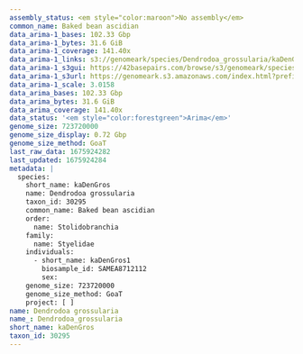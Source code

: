 ```yaml
---
assembly_status: <em style="color:maroon">No assembly</em>
common_name: Baked bean ascidian
data_arima-1_bases: 102.33 Gbp
data_arima-1_bytes: 31.6 GiB
data_arima-1_coverage: 141.40x
data_arima-1_links: s3://genomeark/species/Dendrodoa_grossularia/kaDenGros1/genomic_data/arima/<br>
data_arima-1_s3gui: https://42basepairs.com/browse/s3/genomeark/species/Dendrodoa_grossularia/kaDenGros1/genomic_data/arima/
data_arima-1_s3url: https://genomeark.s3.amazonaws.com/index.html?prefix=species/Dendrodoa_grossularia/kaDenGros1/genomic_data/arima/
data_arima-1_scale: 3.0158
data_arima_bases: 102.33 Gbp
data_arima_bytes: 31.6 GiB
data_arima_coverage: 141.40x
data_status: '<em style="color:forestgreen">Arima</em>'
genome_size: 723720000
genome_size_display: 0.72 Gbp
genome_size_method: GoaT
last_raw_data: 1675924282
last_updated: 1675924284
metadata: |
  species:
    short_name: kaDenGros
    name: Dendrodoa grossularia
    taxon_id: 30295
    common_name: Baked bean ascidian
    order:
      name: Stolidobranchia
    family:
      name: Styelidae
    individuals:
      - short_name: kaDenGros1
        biosample_id: SAMEA8712112
        sex:
    genome_size: 723720000
    genome_size_method: GoaT
    project: [ ]
name: Dendrodoa grossularia
name_: Dendrodoa_grossularia
short_name: kaDenGros
taxon_id: 30295
---
```

